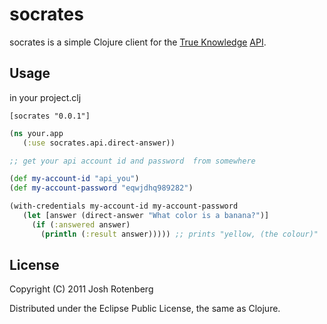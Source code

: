 # socrates

socrates is a simple Clojure client for the [True Knowledge](http://www.trueknowledge.com) [API](http://images.trueknowledge.com/blog/wp-content/uploads/2011/02/tk_api_docs.pdf).

## Usage

in your project.clj

```
[socrates "0.0.1"]
```

```clojure
(ns your.app
   (:use socrates.api.direct-answer))

;; get your api account id and password  from somewhere

(def my-account-id "api_you")
(def my-account-password "eqwjdhq989282")

(with-credentials my-account-id my-account-password
   (let [answer (direct-answer "What color is a banana?")]
     (if (:answered answer)
       (println (:result answer))))) ;; prints "yellow, (the colour)"
```

## License

Copyright (C) 2011 Josh Rotenberg

Distributed under the Eclipse Public License, the same as Clojure.
